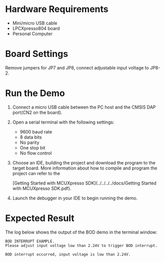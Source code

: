 # Hardware Requirements
- Mini/micro USB cable
- LPCXpresso804 board
- Personal Computer

# Board Settings
Remove jumpers for JP7 and JP8, connect adjustable input voltage to JP8-2.

# Run the Demo
1. Connect a micro USB cable between the PC host and the CMSIS DAP port(CN2 on the board).

2. Open a serial terminal with the following settings:
   - 9600 baud rate
   - 8 data bits
   - No parity
   - One stop bit
   - No flow control

3. Choose an IDE, building the project and download the program to the target board.
   More information about how to compile and program the project can refer to the 

   [Getting Started with MCUXpresso SDK](../../../../docs/Getting Started with MCUXpresso SDK.pdf).

4. Launch the debugger in your IDE to begin running the demo.

# Expected Result
The log below shows the output of the BOD demo in the terminal window:
~~~~~~~~~~~~~~~~~~~~~~~~~~~~~~~~~~~
BOD INTERRUPT EXAMPLE.
Please adjust input voltage low than 2.24V to trigger BOD interrupt.

BOD interrupt occurred, input voltage is low than 2.24V.
~~~~~~~~~~~~~~~~~~~~~~~~~~~~~~~~~~~
